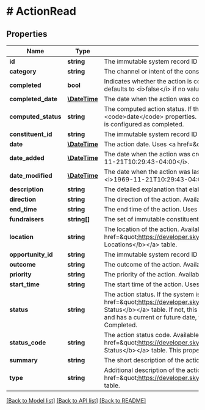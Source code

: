 # # ActionRead

## Properties

Name | Type | Description | Notes
------------ | ------------- | ------------- | -------------
**id** | **string** | The immutable system record ID of the action. | [optional]
**category** | **string** | The channel or intent of the constituent interaction. Available values are &lt;i&gt;Phone Call&lt;/i&gt;, &lt;i&gt;Meeting&lt;/i&gt;, &lt;i&gt;Mailing&lt;/i&gt;, &lt;i&gt;Email&lt;/i&gt;, and &lt;i&gt;Task/Other&lt;/i&gt;. | [optional]
**completed** | **bool** | Indicates whether the action is complete. If the system is configured to use custom action statuses, this value is based on the action status value. This property defaults to &lt;i&gt;false&lt;/i&gt; if no value is provided. | [optional]
**completed_date** | [**\DateTime**](\DateTime.md) | The date when the action was completed. Uses &lt;a href&#x3D;\&quot;https://tools.ietf.org/html/rfc3339\&quot;&gt;ISO-8601 format: &lt;/a&gt;&lt;i&gt;1969-11-21T10:29:43&lt;/i&gt;. | [optional]
**computed_status** | **string** | The computed action status. If the system is not configured to use custom action statuses, this field computes the status based on the &lt;code&gt;completed&lt;/code&gt; and &lt;code&gt;date&lt;/code&gt; properties. If not, the field calculates the status based on the action&#39;s date property and whether action&#39;s &lt;code&gt;Action Status&lt;/code&gt; property is configured as completed. | [optional]
**constituent_id** | **string** | The immutable system record ID of the constituent associated with the action. | [optional]
**date** | [**\DateTime**](\DateTime.md) | The action date. Uses &lt;a href&#x3D;\&quot;https://tools.ietf.org/html/rfc3339\&quot;&gt;ISO-8601 format: &lt;/a&gt;&lt;i&gt;1969-11-21T10:29:43&lt;/i&gt;. | [optional]
**date_added** | [**\DateTime**](\DateTime.md) | The date when the action was created. Includes an offset from UTC in &lt;a href&#x3D;\&quot;https://tools.ietf.org/html/rfc3339\&quot;&gt;ISO-8601 format: &lt;/a&gt;&lt;i&gt;1969-11-21T10:29:43-04:00&lt;/i&gt;. | [optional]
**date_modified** | [**\DateTime**](\DateTime.md) | The date when the action was last modified. Includes an offset from UTC in &lt;a href&#x3D;\&quot;https://tools.ietf.org/html/rfc3339\&quot;&gt;ISO-8601 format: &lt;/a&gt;&lt;i&gt;1969-11-21T10:29:43-04:00&lt;/i&gt;. | [optional]
**description** | **string** | The detailed explanation that elaborates on the action summary. | [optional]
**direction** | **string** | The direction of the action. Available values are &lt;i&gt;Inbound&lt;/i&gt; and &lt;i&gt;Outbound&lt;/i&gt;. | [optional]
**end_time** | **string** | The end time of the action. Uses 24-hour time in the &lt;i&gt;HH:mm&lt;/i&gt; format. For example, 17:30 represents 5:30 p.m. | [optional]
**fundraisers** | **string[]** | The set of immutable constituent system record IDs for the fundraisers associated with the action. | [optional]
**location** | **string** | The location of the action. Available values are the entries in the &lt;a href&#x3D;\&quot;https://developer.sky.blackbaud.com/docs/services/56b76470069a0509c8f1c5b3/operations/ListActionLocations\&quot;&gt;&lt;b&gt;Action Locations&lt;/b&gt;&lt;/a&gt; table. | [optional]
**opportunity_id** | **string** | The immutable system record ID of the opportunity associated with the action. | [optional]
**outcome** | **string** | The outcome of the action. Available values are &lt;i&gt;Successful&lt;/i&gt; and &lt;i&gt;Unsuccessful&lt;/i&gt;. | [optional]
**priority** | **string** | The priority of the action. Available values are &lt;i&gt;Normal&lt;/i&gt;, &lt;i&gt;High&lt;/i&gt;, and &lt;i&gt;Low&lt;/i&gt;. The default is &lt;i&gt;Normal&lt;/i&gt;. | [optional]
**start_time** | **string** | The start time of the action. Uses 24-hour time in the &lt;i&gt;HH:mm&lt;/i&gt; format. For example, 17:30 represents 5:30 p.m. | [optional]
**status** | **string** | The action status. If the system is configured to use custom action statuses, available values are the entries in the &lt;a href&#x3D;\&quot;https://developer.sky.blackbaud.com/docs/services/56b76470069a0509c8f1c5b3/operations/ListActionStatusTypes\&quot;&gt;&lt;b&gt;Action Status&lt;/b&gt;&lt;/a&gt; table. If not, this field computes the status based on the &lt;code&gt;completed&lt;/code&gt; and &lt;code&gt;date&lt;/code&gt; properties: If an action is not completed and has a current or future date, the status is Open; if an action is not completed and has a past date, the status is Past due; and if an action is completed, the status is Completed. | [optional]
**status_code** | **string** | The action status code. Available values are in the &lt;a href&#x3D;\&quot;https://developer.sky.blackbaud.com/docs/services/56b76470069a0509c8f1c5b3/operations/ListActionStatusTypes\&quot;&gt;&lt;b&gt;Action Status&lt;/b&gt;&lt;/a&gt; table. This property is only returned when the system is configured to use custom action statuses. | [optional]
**summary** | **string** | The short description of the action that appears at the top of the record. | [optional]
**type** | **string** | Additional description of the action to complement the category. Available values are the entries in the &lt;a href&#x3D;\&quot;https://developer.sky.blackbaud.com/docs/services/56b76470069a0509c8f1c5b3/operations/ListActionTypes\&quot;&gt;&lt;b&gt;Actions&lt;/b&gt;&lt;/a&gt; table. | [optional]

[[Back to Model list]](../../README.md#models) [[Back to API list]](../../README.md#endpoints) [[Back to README]](../../README.md)
